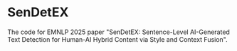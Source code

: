 # SenDetEX
The code for EMNLP 2025 paper "SenDetEX: Sentence-Level AI-Generated Text Detection for Human-AI Hybrid Content via Style and Context Fusion".
